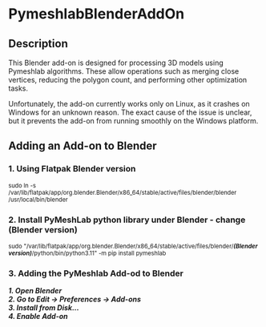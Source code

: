 # PymeshlabBlenderAddOn

## Description
This Blender add-on is designed for processing 3D models using Pymeshlab algorithms. These allow operations such as merging close vertices, reducing the polygon count, and performing other optimization tasks.

Unfortunately, the add-on currently works only on Linux, as it crashes on Windows for an unknown reason. The exact cause of the issue is unclear, but it prevents the add-on from running smoothly on the Windows platform.

## Adding an Add-on to Blender
### 1. Using Flatpak Blender version 
<sub> sudo ln -s /var/lib/flatpak/app/org.blender.Blender/x86_64/stable/active/files/blender/blender /usr/local/bin/blender </sub>
### 2. Install PyMeshLab python library under Blender - change (Blender version)
<sup> sudo "/var/lib/flatpak/app/org.blender.Blender/x86_64/stable/active/files/blender/***(Blender version)***/python/bin/python3.11" -m pip install pymeshlab </sup>
### 3. Adding the PyMeshlab Add-od to Blender
***1. Open Blender***\
***2. Go to Edit -> Preferences -> Add-ons***\
***3. Install from Disk...***\
***4. Enable Add-on***
